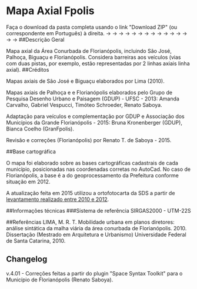 # Mapa Axial Fpolis
Faça o download da pasta completa usando o link "Download ZIP" (ou correspondente em Português) à direita. → → → → → → → → → → → → → → → 
##Descrição Geral

Mapa axial da Área Conurbada de Florianópolis, incluindo São José, Palhoça, Biguaçu e Florianópolis. Considera barreiras aos veículos (vias com duas pistas, por exemplo, estão representadas por 2 linhas axiais linha axial).
##Créditos

Mapas axiais de São José e Biguaçu elaborados por Lima (2010).

Mapas axiais de Palhoça e e Florianópolis elaborados pelo Grupo de Pesquisa Desenho Urbano e Paisagem (GDUP) - UFSC - 2013: Amanda Carvalho, Gabriel Vespucci, Timóteo Schroeder, Renato Saboya.

Adaptação para veículos e complementação por GDUP e Associação dos Municípios da Grande Florianópolis - 2015: Bruna Kronenberger (GDUP), Bianca Coelho (GranFpolis).

Revisão e correções (Florianópolis) por Renato T. de Saboya - 2015.

##Base cartográfica

O mapa foi elaborado sobre as bases cartográficas cadastrais de cada município, posicionadas nas coordenadas corretas no AutoCad. No caso de Florianópolis, a base é a do geoprocessamento da Prefeitura conforme situação em 2012.

A atualização feita em 2015 utilizou a ortofotocarta da SDS a partir de [levantamento realizado entre 2010 e 2012](http://sc.gov.br/mais-sobre-meio-ambiente/384-municipios-da-grande-florianopolis-recebem-o-levantamento-aerofotogrametrico).

##Informações técnicas
###Sistema de referência
SIRGAS2000 - UTM-22S

##Referências
LIMA, M. R. T. Mobilidade urbana em planos diretores: análise sintática da malha viária da área conurbada de Florianópolis. 2010. Dissertação (Mestrado em Arquitetura e Urbanismo) Universidade Federal de Santa Catarina, 2010. 

## Changelog
v.4.01 - Correções feitas a partir do plugin "Space Syntax Toolkit" para o Município de Florianópolis (Renato Saboya).